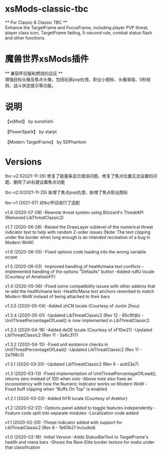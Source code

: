 # xsMods-classic-tbc
** For Classic & Classic TBC **  
Enhance the TargetFrame and FocusFrame, including player PVP threat, player class icon, TargetFrame fading, 5-second rule, combat status flash and other functions.  


# 魔兽世界xsMods插件
** 兼容怀旧服和燃烧的远征 **    
增强目标头像及焦点头像，包括玩家pvp仇恨、职业小图标、头像渐隐、5秒规则、战斗状态提示等功能。  

# 说明
【xsMod】 by xunshishi

【PowerSpark】 by starpt

【Modern TargetFrame】 by SDPhantom

# Versions
tbc-v2.1(2021-11-26) 
修复了能量条显示错误问题、修复了焦点位置无法设置的问题、删除了alt右键设置焦点功能

tbc-v2.0(2021-11-25) 
新增了焦点pvp仇恨、新增了焦点职业图标

tbc-v1 (2021-07) 
对tbc怀旧进行了适配 

v1.8 (2020-07-08)
	-Rewrote threat system using Blizzard's ThreatAPI (Removed LibThreatClassic2)

v1.7 (2020-06-26)
	-Raised the DrawLayer sublevel of the numerical threat indicator text to help with random Z-order issues
	(Note: The text clipping under the border when long enough is an intended recreation of a bug in Modern WoW)

v1.6 (2020-06-05)
	-Fixed options code loading into the wrong variable scope

v1.5 (2020-06-03)
	-Improved handling of health/mana text conflicts
	-Implemented handling of the options "Defaults" button
	-Added ruRU locale (Courtesy of AmetistoFF)

v1.4 (2020-05-06)
	-Fixed some compatibility issues with other addons that re-add the health/mana text
	-Health/Mana text anchors reworked to match Modern WoW instead of being attached to their bars

v1.3.5 (2020-05-04)
	-Added zhCN locale (Courtesy of Junlin Zhou)

v1.3.4 (2020-05-01)
	-Updated LibThreatClassic2 (Rev 12 - 85c9fdb)
	-UnitThreatPercentageOfLead() is now implemented in LibThreatClassic2

v1.3.3 (2020-04-18)
	-Added deDE locale (Courtesy of xF10w21)
	-Updated LibThreatClassic2 (Rev 11 - 5a6c317)

v1.3.2 (2020-04-15)
	-Fixed unit existence checks in UnitThreatPercentageOfLead()
	-Updated LibThreatClassic2 (Rev 11 - 2a768c3)

v1.3.1 (2020-03-20)
	-Updated LibThreatClassic2 (Rev 9 - acb53a7)

v1.3 (2020-03-13)
	-Fixed implementation of UnitThreatPercentageOfLead(); returns zero instead of 100 when solo
	-Above note also fixes an inconsistency with how the Numeric Indicator works on Modern WoW
	-Fixed buff clipping when "Buffs On Top" is enabled

v1.2.1 (2020-03-03)
	-Added frFR locale (Courtesy of Arektor)

v1.2 (2020-02-22)
	-Options panel added to toggle features independently
	-Feature code split into separate modules
	-Localization code added

v1.1 (2020-02-20)
	-Threat indicator added with support for LibThreatClassic2 (Rev 8 - 1b60b21 Included)

v1.0 (2020-02-18)
	-Initial Version
	-Adds StatusBarText to TargetFrame's health and mana bars
	-Shows the Rare-Elite border texture for mobs under that classification
